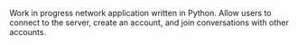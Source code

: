 Work in progress network application written in Python. Allow users to connect to the server, create an account, and join conversations with other accounts.
